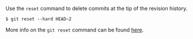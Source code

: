 Use the `reset` command to delete commits at the tip of the revision history.

```{.no-line-numbers}
$ git reset --hard HEAD~2
```

More info on the `git reset` command can be found [here](https://git-scm.com/docs/git-reset).
